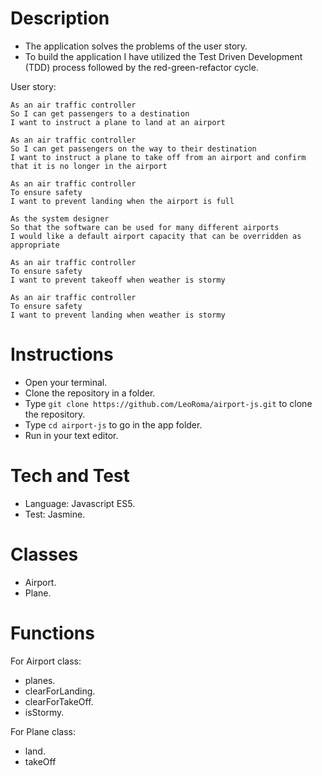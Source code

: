 # Description
- The application solves the problems of the user story.
- To build the application I have utilized the Test Driven Development (TDD) process followed by the red-green-refactor cycle.

User story:
```
As an air traffic controller 
So I can get passengers to a destination 
I want to instruct a plane to land at an airport

As an air traffic controller 
So I can get passengers on the way to their destination 
I want to instruct a plane to take off from an airport and confirm that it is no longer in the airport

As an air traffic controller 
To ensure safety 
I want to prevent landing when the airport is full 

As the system designer
So that the software can be used for many different airports
I would like a default airport capacity that can be overridden as appropriate

As an air traffic controller 
To ensure safety 
I want to prevent takeoff when weather is stormy 

As an air traffic controller 
To ensure safety 
I want to prevent landing when weather is stormy 
```
# Instructions
- Open your terminal.
- Clone the repository in a folder.
- Type ```git clone https://github.com/LeoRoma/airport-js.git``` to clone the repository.
- Type ```cd airport-js``` to go in the app folder.
- Run in your text editor.

# Tech and Test
- Language: Javascript ES5.
- Test: Jasmine.

# Classes
- Airport.
- Plane.

# Functions 
For Airport class:
- planes.
- clearForLanding.
- clearForTakeOff.
- isStormy.

For Plane class:
- land.
- takeOff
